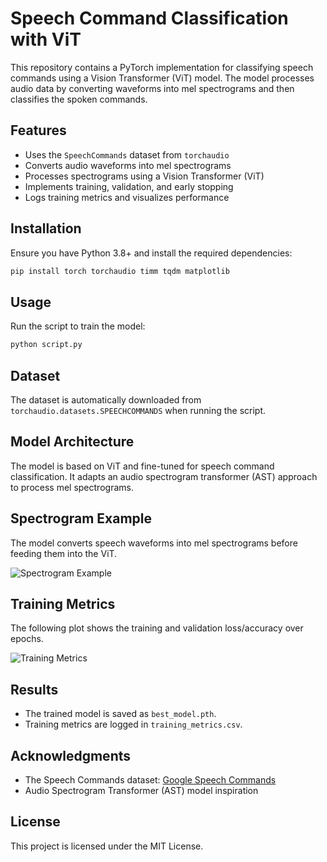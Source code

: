# Speech Command Classification with ViT

This repository contains a PyTorch implementation for classifying speech commands using a Vision Transformer (ViT) model. The model processes audio data by converting waveforms into mel spectrograms and then classifies the spoken commands.

## Features
- Uses the `SpeechCommands` dataset from `torchaudio`
- Converts audio waveforms into mel spectrograms
- Processes spectrograms using a Vision Transformer (ViT)
- Implements training, validation, and early stopping
- Logs training metrics and visualizes performance

## Installation
Ensure you have Python 3.8+ and install the required dependencies:
```bash
pip install torch torchaudio timm tqdm matplotlib
```

## Usage
Run the script to train the model:
```bash
python script.py
```

## Dataset
The dataset is automatically downloaded from `torchaudio.datasets.SPEECHCOMMANDS` when running the script.

## Model Architecture
The model is based on ViT and fine-tuned for speech command classification. It adapts an audio spectrogram transformer (AST) approach to process mel spectrograms.

## Spectrogram Example
The model converts speech waveforms into mel spectrograms before feeding them into the ViT.

![Spectrogram Example](spectrogram.png)

## Training Metrics
The following plot shows the training and validation loss/accuracy over epochs.

![Training Metrics](training_metrics.png)

## Results
- The trained model is saved as `best_model.pth`.
- Training metrics are logged in `training_metrics.csv`.

## Acknowledgments
- The Speech Commands dataset: [Google Speech Commands](https://www.tensorflow.org/datasets/catalog/speech_commands)
- Audio Spectrogram Transformer (AST) model inspiration

## License
This project is licensed under the MIT License.

